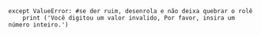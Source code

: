 

    except ValueError: #se der ruim, desenrola e não deixa quebrar o rolê
        print ('Você digitou um valor invalido, Por favor, insira um número inteiro.')      
